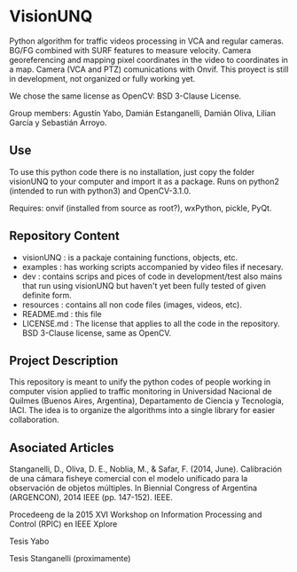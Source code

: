 # VisionUNQ
Python algorithm for traffic videos processing in VCA and regular cameras. BG/FG combined with SURF features to measure velocity. Camera georeferencing and mapping pixel coordinates in the video to coordinates in a map. Camera (VCA and PTZ) comunications with Onvif. This proyect is still in development, not organized or fully working yet.

We chose the same license as OpenCV: BSD 3-Clause License.

Group members: Agustín Yabo, Damián Estanganelli, Damián Oliva, Lilian García y Sebastián Arroyo.

Use
---
To use this python code there is no installation, just copy the folder visionUNQ to your computer and import it as a package. Runs on python2 (intended to run with python3) and OpenCV-3.1.0.

Requires: onvif (installed from source as root?), wxPython, pickle, PyQt.

Repository Content
------------------
- visionUNQ : is a packaje containing functions, objects, etc.
- examples : has working scripts accompanied by video files if necesary.
- dev : contains scrips and pices of code in development/test also mains that run using visionUNQ but haven't yet been fully tested of given definite form.
- resources : contains all non code files (images, videos, etc).
- README.md : this file
- LICENSE.md : The license that applies to all the code in the repository. BSD 3-Clause license, same as OpenCV.

Project Description
-------------------
This repository is meant to unify the python codes of people working in computer vision applied to traffic monitoring in Universidad Nacional de Quilmes (Buenos Aires, Argentina), Departamento de Ciencia y Tecnología, IACI. The idea is to organize the algorithms into a single library for easier collaboration.


Asociated Articles
------------------
Stanganelli, D., Oliva, D. E., Noblia, M., & Safar, F. (2014, June). Calibración de una cámara fisheye comercial con el modelo unificado para la observación de objetos múltiples. In Biennial Congress of Argentina (ARGENCON), 2014 IEEE (pp. 147-152). IEEE. 

Procedeeng de la 2015 XVI Workshop on Information Processing and Control (RPIC) en IEEE Xplore

Tesis Yabo

Tesis Stanganelli (proximamente)
